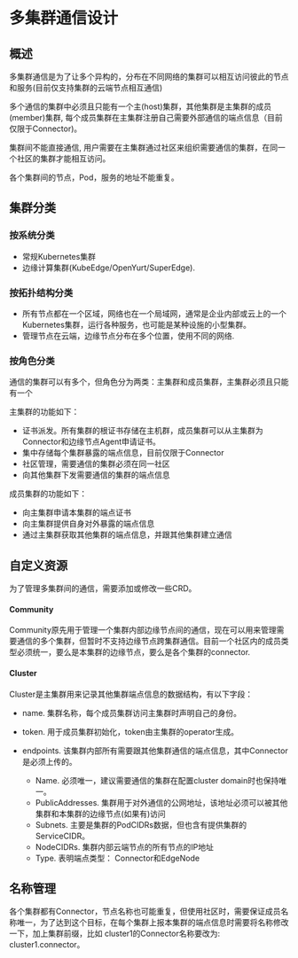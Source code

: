 # 多集群通信设计

## 概述

多集群通信是为了让多个异构的，分布在不同网络的集群可以相互访问彼此的节点和服务(目前仅支持集群的云端节点相互通信)

多个通信的集群中必须且只能有一个主(host)集群，其他集群是主集群的成员(member)集群, 每个成员集群在主集群注册自己需要外部通信的端点信息（目前仅限于Connector)。

集群间不能直接通信, 用户需要在主集群通过社区来组织需要通信的集群，在同一个社区的集群才能相互访问。

各个集群间的节点，Pod，服务的地址不能重复。

## 集群分类

### 按系统分类

* 常规Kubernetes集群
* 边缘计算集群(KubeEdge/OpenYurt/SuperEdge).

### 按拓扑结构分类

* 所有节点都在一个区域，网络也在一个局域网，通常是企业内部或云上的一个Kubernetes集群，运行各种服务，也可能是某种设施的小型集群。
* 管理节点在云端，边缘节点分布在多个位置，使用不同的网络. 

### 按角色分类

通信的集群可以有多个，但角色分为两类：主集群和成员集群，主集群必须且只能有一个

主集群的功能如下：

* 证书派发。所有集群的根证书存储在主机群，成员集群可以从主集群为Connector和边缘节点Agent申请证书。
* 集中存储每个集群暴露的端点信息，目前仅限于Connector
* 社区管理，需要通信的集群必须在同一社区
* 向其他集群下发需要通信的集群的端点信息

成员集群的功能如下：
* 向主集群申请本集群的端点证书
* 向主集群提供自身对外暴露的端点信息
* 通过主集群获取其他集群的端点信息，并跟其他集群建立通信

## 自定义资源

为了管理多集群间的通信，需要添加或修改一些CRD。

#### Community

Community原先用于管理一个集群内部边缘节点间的通信，现在可以用来管理需要通信的多个集群，但暂时不支持边缘节点跨集群通信。目前一个社区内的成员类型必须统一，要么是本集群的边缘节点，要么是各个集群的connector.

#### Cluster

Cluster是主集群用来记录其他集群端点信息的数据结构，有以下字段：

 * name. 集群名称，每个成员集群访问主集群时声明自己的身份。

 * token. 用于成员集群初始化，token由主集群的operator生成。

 * endpoints. 该集群内部所有需要跟其他集群通信的端点信息，其中Connector是必须上传的。
   * Name. 必须唯一，建议需要通信的集群在配置cluster domain时也保持唯一。
   * PublicAddresses. 集群用于对外通信的公网地址，该地址必须可以被其他集群和本集群的边缘节点(如果有)访问
   * Subnets. 主要是集群的PodCIDRs数据，但也含有提供集群的ServiceCIDR。
   * NodeCIDRs. 集群内部云端节点的所有节点的IP地址
   * Type. 表明端点类型： Connector和EdgeNode

   

## 名称管理

各个集群都有Connector，节点名称也可能重复，但使用社区时，需要保证成员名称唯一，为了达到这个目标，在每个集群上报本集群的端点信息时需要将名称修改一下，加上集群前缀，比如 cluster1的Connector名称要改为: cluster1.connector。

